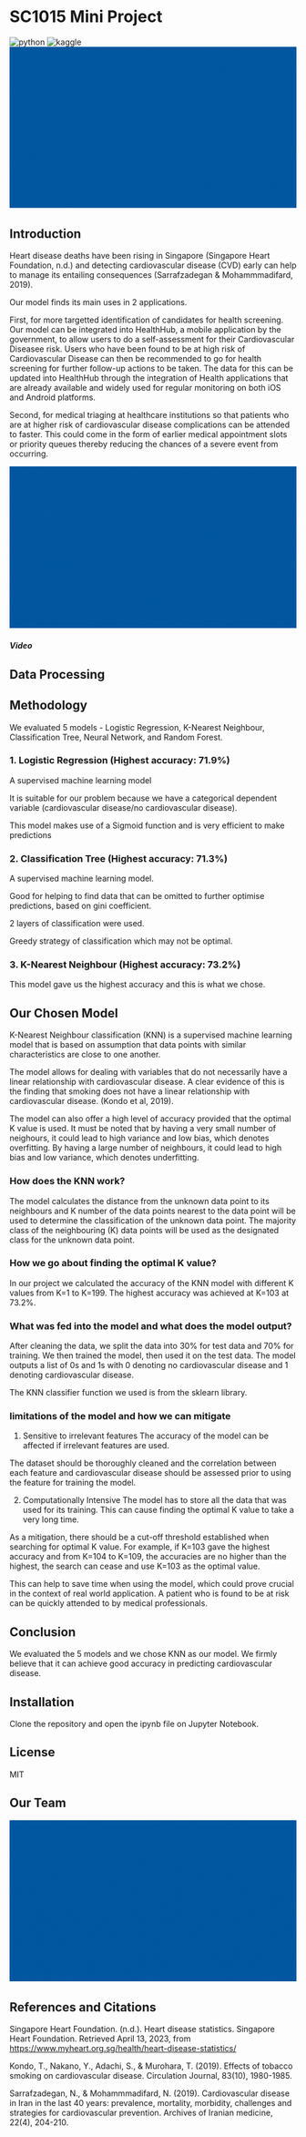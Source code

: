 # SC1015 Mini Project
![python](https://img.shields.io/badge/Python-FFD43B?style=for-the-badge&logo=python&logoColor=blue) ![kaggle](https://img.shields.io/badge/Kaggle-20BEFF?style=for-the-badge&logo=Kaggle&logoColor=white)
![image alt text](https://github.com/sheldor07/dsai-mini-project/blob/main/readmefiles/introgid.gif)
## Introduction
Heart disease deaths have been rising in Singapore (Singapore Heart Foundation, n.d.) and detecting cardiovascular disease (CVD) early can help to manage its entailing consequences (Sarrafzadegan & Mohammmadifard, 2019).

Our model finds its main uses in 2 applications. 

First, for more targetted identification of candidates for health screening. Our model can be integrated into HealthHub, a mobile application by the government, to allow users to do a self-assessment for their Cardiovascular Diseasee risk. Users who have been found to be at high risk of Cardiovascular Disease can then be recommended to go for health screening for further follow-up actions to be taken. The data for this can be updated into HealthHub through the integration of Health applications that are already available and widely used for regular monitoring on both iOS and Android platforms.

Second, for medical triaging at healthcare institutions so that patients who are at higher risk of cardiovascular disease complications can be attended to faster. This could come in the form of earlier medical appointment slots or priority queues thereby reducing the chances of a severe event from occurring.

![image alt text](https://github.com/sheldor07/dsai-mini-project/blob/main/readmefiles/applications.gif)
##### Video
## Data Processing

## Methodology
We evaluated 5 models - Logistic Regression, K-Nearest Neighbour, Classification Tree, Neural Network, and Random Forest.

### 1. Logistic Regression (Highest accuracy: 71.9%)
A supervised machine learning model

It is suitable for our problem because we have a categorical dependent variable (cardiovascular disease/no cardiovascular disease). 
 
This model makes use of a Sigmoid function and is very efficient to make predictions

### 2. Classification Tree (Highest accuracy: 71.3%)
A supervised machine learning model.

Good for helping to find data that can be omitted to further optimise predictions, based on gini coefficient.

2 layers of classification were used. 

Greedy strategy of classification which may not be optimal.

### 3. K-Nearest Neighbour (Highest accuracy: 73.2%)
This model gave us the highest accuracy and this is what we chose.

## Our Chosen Model
K-Nearest Neighbour classification (KNN) is a supervised machine learning model that is based on assumption that data points with similar characteristics are close to one another. 

The model allows for dealing with variables that do not necessarily have a linear relationship with cardiovascular disease. A clear evidence of this is the finding that smoking does not have a linear relationship with cardiovascular disease. (Kondo et al, 2019).

The model can also offer a high level of accuracy provided that the optimal K value is used. It must be noted that by having a very small number of neighours, it could lead to high variance and low bias, which denotes overfitting. By having a large number of neighbours, it could lead to high bias and low variance, which denotes underfitting.

### How does the KNN work?
The model calculates the distance from the unknown data point to its neighbours and K number of the data points nearest to the data point will be used to determine the classification of the unknown data point. The majority class of the neighbouring (K) data points will be used as the designated class for the unknown data point.

### How we go about finding the optimal K value?
In our project we calculated the accuracy of the KNN model with different K values from K=1 to K=199. The highest accuracy was achieved at K=103 at 73.2%. 

### What was fed into the model and what does the model output?
After cleaning the data, we split the data into 30% for test data and 70% for training. We then trained the model, then used it on the test data. The model outputs a list of 0s and 1s with 0 denoting no cardiovascular disease and 1 denoting cardiovascular disease.

The KNN classifier function we used is from the sklearn library.

### limitations of the model and how we can mitigate
1. Sensitive to irrelevant features
The accuracy of the model can be affected if irrelevant features are used. 

The dataset should be thoroughly cleaned and the correlation between each feature and cardiovascular disease should be assessed prior to using the feature for training the model.

2. Computationally Intensive
The model has to store all the data that was used for its training. This can cause finding the optimal K value to take a very long time.

As a mitigation, there should be a cut-off threshold established when searching for optimal K value. For example, if K=103 gave the highest accuracy and from K=104 to K=109, the accuracies are no higher than the highest, the search can cease and use K=103 as the optimal value.

This can help to save time when using the model, which could prove crucial in the context of real world application. A patient who is found to be at risk can be quickly attended to by medical professionals.



## Conclusion
We evaluated the 5 models and we chose KNN as our model. We firmly believe that it can achieve good accuracy in predicting cardiovascular disease.


## Installation
Clone the repository and open the ipynb file on Jupyter Notebook.

## License
MIT

## Our Team
![image alt text](https://github.com/sheldor07/dsai-mini-project/blob/main/readmefiles/team.gif)

## References and Citations
Singapore Heart Foundation. (n.d.). Heart disease statistics. Singapore Heart Foundation. Retrieved April 13, 2023, from https://www.myheart.org.sg/health/heart-disease-statistics/ 

Kondo, T., Nakano, Y., Adachi, S., & Murohara, T. (2019). Effects of tobacco smoking on cardiovascular disease. Circulation Journal, 83(10), 1980-1985.

Sarrafzadegan, N., & Mohammmadifard, N. (2019). Cardiovascular disease in Iran in the last 40 years: prevalence, mortality, morbidity, challenges and strategies for cardiovascular prevention. Archives of Iranian medicine, 22(4), 204-210.

